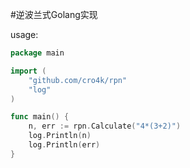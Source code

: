 #逆波兰式Golang实现

usage:
```go
package main

import (
    "github.com/cro4k/rpn"
    "log"
)

func main() {
    n, err := rpn.Calculate("4*(3+2)")
    log.Println(n)
    log.Println(err)    
}
```